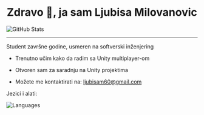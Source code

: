 <h1 align="center">Zdravo 👋, ja sam Ljubisa Milovanovic</h1>

![GitHub Stats](https://github-readme-stats.vercel.app/api?username=Ljubisa-Milovanovic&show_icons=true&theme=dark&count_private=true)

---

Student završne godine, usmeren na softverski inženjering

- Trenutno učim kako da radim sa Unity multiplayer-om

- Otvoren sam za saradnju na Unity projektima

- Možete me kontaktirati na: ljubisam60@gmail.com

Jezici i alati:

![Languages](https://skillicons.dev/icons?i=github,python,cs,unity,js,html,css,php,c)

